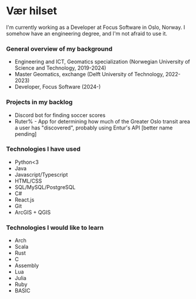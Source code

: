 # Vær hilset

I'm currently working as a Developer at Focus Software in Oslo, Norway. I somehow have an engineering degree, and I'm not afraid to use it. 

### General overview of my background
- Engineering and ICT, Geomatics specialization (Norwegian University of Science and Technology, 2019-2024)
- Master Geomatics, exchange (Delft University of Technology, 2022-2023)
- Developer, Focus Software (2024-)

### Projects in my backlog
- Discord bot for finding soccer scores
- Ruter% - App for determining how much of the Greater Oslo transit area a user has "discovered", probably using Entur's API [better name pending]

### Technologies I have used
- Python<3
- Java
- Javascript/Typescript
- HTML/CSS
- SQL/MySQL/PostgreSQL
- C#
- React.js
- Git
- ArcGIS + QGIS

### Technologies I would like to learn
- Arch
- Scala
- Rust
- C
- Assembly
- Lua
- Julia
- Ruby
- BASIC

<!--
**rkh00/rkh00** is a ✨ _special_ ✨ repository because its `README.md` (this file) appears on your GitHub profile.

Here are some ideas to get you started:

- 🔭 I’m currently working on ...
- 🌱 I’m currently learning ...
- 👯 I’m looking to collaborate on ...
- 🤔 I’m looking for help with ...
- 💬 Ask me about ...
- 📫 How to reach me: ...
- 😄 Pronouns: ...
- ⚡ Fun fact: ...
-->
